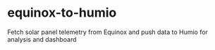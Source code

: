 # equinox-to-humio
Fetch solar panel telemetry from Equinox and push data to Humio for analysis and dashboard
